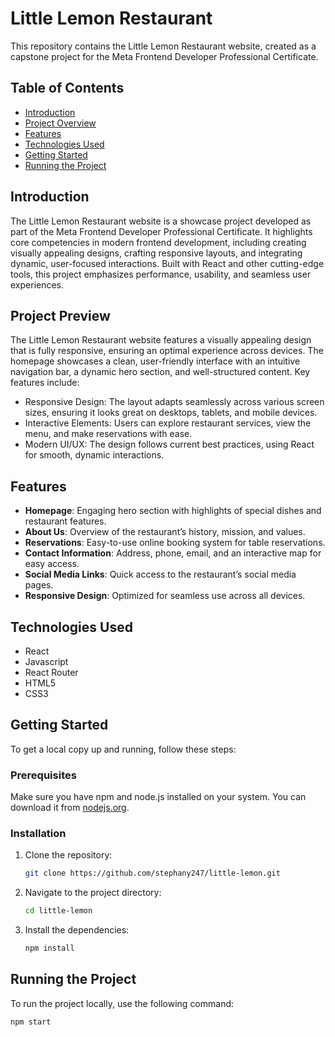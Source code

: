 # Little Lemon Restaurant

This repository contains the Little Lemon Restaurant website, created as a capstone project for the Meta Frontend Developer Professional Certificate.

## Table of Contents

- [Introduction](#introduction)
- [Project Overview](#project-overview)
- [Features](#features)
- [Technologies Used](#technologies-used)
- [Getting Started](#getting-started)
- [Running the Project](#running-the-project)

## Introduction

The Little Lemon Restaurant website is a showcase project developed as part of the Meta Frontend Developer Professional Certificate. It highlights core competencies in modern frontend development, including creating visually appealing designs, crafting responsive layouts, and integrating dynamic, user-focused interactions. Built with React and other cutting-edge tools, this project emphasizes performance, usability, and seamless user experiences.



## Project Preview
The Little Lemon Restaurant website features a visually appealing design that is fully responsive, ensuring an optimal experience across devices. The homepage showcases a clean, user-friendly interface with an intuitive navigation bar, a dynamic hero section, and well-structured content. Key features include:

- Responsive Design: The layout adapts seamlessly across various screen sizes, ensuring it looks great on desktops, tablets, and mobile devices.
- Interactive Elements: Users can explore restaurant services, view the menu, and make reservations with ease.
- Modern UI/UX: The design follows current best practices, using React for smooth, dynamic interactions.



## Features

- **Homepage**: Engaging hero section with highlights of special dishes and restaurant features.
- **About Us**: Overview of the restaurant’s history, mission, and values.
- **Reservations**: Easy-to-use online booking system for table reservations.
- **Contact Information**: Address, phone, email, and an interactive map for easy access.
- **Social Media Links**: Quick access to the restaurant’s social media pages.
- **Responsive Design**: Optimized for seamless use across all devices.


## Technologies Used

- React
- Javascript
- React Router
- HTML5
- CSS3

## Getting Started

To get a local copy up and running, follow these steps:

### Prerequisites

Make sure you have npm and node.js installed on your system. You can download it from [nodejs.org](https://nodejs.org/).

### Installation

1. Clone the repository:
    ```bash
    git clone https://github.com/stephany247/little-lemon.git
    ```
2. Navigate to the project directory:
    ```bash
    cd little-lemon
    ```
3. Install the dependencies:
    ```bash
    npm install
    ```

## Running the Project

To run the project locally, use the following command:
```bash
npm start
```